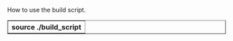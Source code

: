 
How to use the build script.
  <table border="1">
  <tr><th>
  source ./build_script                             
  </th></tr>
  </table>
